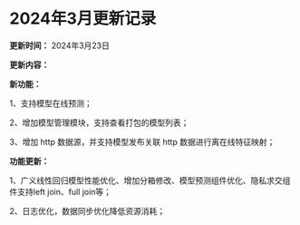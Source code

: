 # 2024年3月更新记录

**更新时间：** 2024年3月23日

**更新内容：**

**新功能：**

1、支持模型在线预测；

2、增加模型管理模块，支持查看打包的模型列表；

3、增加 http 数据源，并支持模型发布关联 http 数据进行离在线特征映射；

**功能更新：**

1、广义线性回归模型性能优化、增加分箱修改、模型预测组件优化、隐私求交组件支持left join、full join等；

2、日志优化，数据同步优化降低资源消耗；
